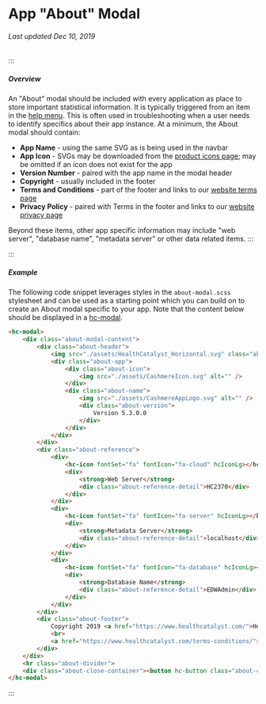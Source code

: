 # App "About" Modal

###### Last updated Dec 10, 2019

:::

##### Overview

An "About" modal should be included with every application as place to store important statistical information. It is typically triggered from an item in the [help menu](https://cashmere.healthcatalyst.net/web/components/navbar/usage). This is often used in troubleshooting when a user needs to identify specifics about their app instance. At a minimum, the About modal should contain:

-   **App Name** - using the same SVG as is being used in the navbar
-   **App Icon** - SVGs may be downloaded from the [product icons page](https://cashmere.healthcatalyst.net/content/products); may be omitted if an icon does not exist for the app
-   **Version Number** - paired with the app name in the modal header
-   **Copyright** - usually included in the footer
-   **Terms and Conditions** - part of the footer and links to our [website terms page](https://www.healthcatalyst.com/terms-conditions/)
-   **Privacy Policy** - paired with Terms in the footer and links to our [website privacy page](https://www.healthcatalyst.com/privacy-policy/)

Beyond these items, other app specific information may include "web server", "database name", "metadata server" or other data related items.
:::

:::

##### Example

The following code snippet leverages styles in the `about-modal.scss` stylesheet and can be used as a starting point which you can build on to create an About modal specific to your app. Note that the content below should be displayed in a [hc-modal](https://cashmere.healthcatalyst.net/web/components/modal/).

```html
<hc-modal>
    <div class="about-modal-content">
        <div class="about-header">
            <img src="./assets/HealthCatalyst_Horizontal.svg" class="about-logo" alt="" />
            <div class="about-app">
                <div class="about-icon">
                    <img src="./assets/CashmereIcon.svg" alt="" />
                </div>
                <div class="about-name">
                    <img src="./assets/CashmereAppLogo.svg" alt="" />
                    <div class="about-version">
                        Version 5.3.0.0
                    </div>
                </div>
            </div>
        </div>
        <div class="about-reference">
            <div>
                <hc-icon fontSet="fa" fontIcon="fa-cloud" hcIconLg></hc-icon>
                <div>
                    <strong>Web Server</strong>
                    <div class="about-reference-detail">HC2370</div>
                </div>
            </div>
            <div>
                <hc-icon fontSet="fa" fontIcon="fa-server" hcIconLg></hc-icon>
                <div>
                    <strong>Metadata Server</strong>
                    <div class="about-reference-detail">localhost</div>
                </div>
            </div>
            <div>
                <hc-icon fontSet="fa" fontIcon="fa-database" hcIconLg></hc-icon>
                <div>
                    <strong>Database Name</strong>
                    <div class="about-reference-detail">EDWAdmin</div>
                </div>
            </div>
        </div>
        <div class="about-footer">
            Copyright 2019 <a href="https://www.healthcatalyst.com/">Health Catalyst</a>. All rights reserved
            <br>
            <a href="https://www.healthcatalyst.com/terms-conditions/">Terms and Conditions</a>  |  <a href="https://www.healthcatalyst.com/privacy-policy/">Privacy Policy</a>
        </div>
    </div>
    <hr class="about-divider">
    <div class="about-close-container"><button hc-button class="about-close">Close</button></div>
</hc-modal>
```

:::
